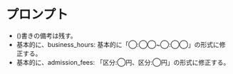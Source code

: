 # プロンプト
- ()書きの備考は残す。
- 基本的に、business_hours: 基本的に「◯:◯◯~◯:◯◯」の形式に修正する。
- 基本的に、admission_fees: 「区分:◯円、区分:◯円」の形式に修正する。
